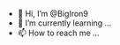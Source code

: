 - 👋 Hi, I’m @BigIron9
- 🌱 I’m currently learning ...
- 📫 How to reach me ...

<!---
BigIron9/BigIron9 is a ✨ special ✨ repository because its `README.md` (this file) appears on your GitHub profile.
You can click the Preview link to take a look at your changes.
--->
